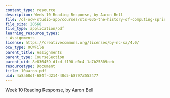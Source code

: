 ```yaml
---
content_type: resource
description: Week 10 Reading Response, by Aaron Bell
file: /ol-ocw-studio-app/courses/sts-035-the-history-of-computing-spring-2004/4a8a68df684fd21440d5b8797a552477_10aaron.pdf
file_size: 20668
file_type: application/pdf
learning_resource_types:
- Assignments
license: https://creativecommons.org/licenses/by-nc-sa/4.0/
ocw_type: OCWFile
parent_title: Assignments
parent_type: CourseSection
parent_uid: 8e836459-d1cd-f190-d0c4-1a7b25809ceb
resourcetype: Document
title: 10aaron.pdf
uid: 4a8a68df-684f-d214-40d5-b8797a552477
---
```

Week 10 Reading Response, by Aaron Bell
